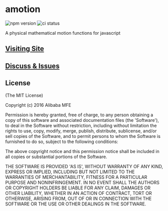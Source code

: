 # amotion

![npm version](http://img.shields.io/npm/v/amotion.svg)
![ci status](https://api.travis-ci.org/amfe/amotion.svg?branch=master)

A physical mathematical motion functions for javascript

## [Visiting Site](http://amfe.github.io/amotion/)

## [Discuss & Issues](https://github.com/amfe/amotion/issues)

## License

(The MIT License)

Copyright (c) 2016 Alibaba MFE

Permission is hereby granted, free of charge, to any person obtaining a copy of this software and associated documentation files (the 'Software'), to deal in the Software without restriction, including without limitation the rights to use, copy, modify, merge, publish, distribute, sublicense, and/or sell copies of the Software, and to permit persons to whom the Software is furnished to do so, subject to the following conditions:

The above copyright notice and this permission notice shall be included in all copies or substantial portions of the Software.

THE SOFTWARE IS PROVIDED 'AS IS', WITHOUT WARRANTY OF ANY KIND, EXPRESS OR IMPLIED, INCLUDING BUT NOT LIMITED TO THE WARRANTIES OF MERCHANTABILITY, FITNESS FOR A PARTICULAR PURPOSE AND NONINFRINGEMENT. IN NO EVENT SHALL THE AUTHORS OR COPYRIGHT HOLDERS BE LIABLE FOR ANY CLAIM, DAMAGES OR OTHER LIABILITY, WHETHER IN AN ACTION OF CONTRACT, TORT OR OTHERWISE, ARISING FROM, OUT OF OR IN CONNECTION WITH THE SOFTWARE OR THE USE OR OTHER DEALINGS IN THE SOFTWARE.

